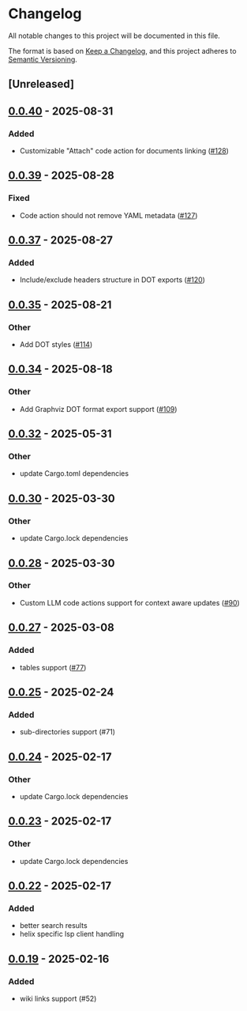 # Changelog

All notable changes to this project will be documented in this file.

The format is based on [Keep a Changelog](https://keepachangelog.com/en/1.0.0/),
and this project adheres to [Semantic Versioning](https://semver.org/spec/v2.0.0.html).

## [Unreleased]

## [0.0.40](https://github.com/iwe-org/iwe/compare/iwe-v0.0.39...iwe-v0.0.40) - 2025-08-31

### Added

- Customizable "Attach" code action for documents linking ([#128](https://github.com/iwe-org/iwe/pull/128))

## [0.0.39](https://github.com/iwe-org/iwe/compare/iwe-v0.0.38...iwe-v0.0.39) - 2025-08-28

### Fixed

- Code action should not remove YAML metadata ([#127](https://github.com/iwe-org/iwe/pull/127))

## [0.0.37](https://github.com/iwe-org/iwe/compare/iwe-v0.0.36...iwe-v0.0.37) - 2025-08-27

### Added

- Include/exclude headers structure in DOT exports ([#120](https://github.com/iwe-org/iwe/pull/120))

## [0.0.35](https://github.com/iwe-org/iwe/compare/iwe-v0.0.34...iwe-v0.0.35) - 2025-08-21

### Other

- Add DOT styles ([#114](https://github.com/iwe-org/iwe/pull/114))

## [0.0.34](https://github.com/iwe-org/iwe/compare/iwe-v0.0.33...iwe-v0.0.34) - 2025-08-18

### Other

- Add Graphviz DOT format export support ([#109](https://github.com/iwe-org/iwe/pull/109))

## [0.0.32](https://github.com/iwe-org/iwe/compare/iwe-v0.0.31...iwe-v0.0.32) - 2025-05-31

### Other

- update Cargo.toml dependencies

## [0.0.30](https://github.com/iwe-org/iwe/compare/iwe-v0.0.29...iwe-v0.0.30) - 2025-03-30

### Other

- update Cargo.lock dependencies

## [0.0.28](https://github.com/iwe-org/iwe/compare/iwe-v0.0.27...iwe-v0.0.28) - 2025-03-30

### Other

- Custom LLM code actions support for context aware updates ([#90](https://github.com/iwe-org/iwe/pull/90))

## [0.0.27](https://github.com/iwe-org/iwe/compare/iwe-v0.0.26...iwe-v0.0.27) - 2025-03-08

### Added

- tables support ([#77](https://github.com/iwe-org/iwe/pull/77))

## [0.0.25](https://github.com/iwe-org/iwe/compare/iwe-v0.0.24...iwe-v0.0.25) - 2025-02-24

### Added

- sub-directories support (#71)

## [0.0.24](https://github.com/iwe-org/iwe/compare/iwe-v0.0.23...iwe-v0.0.24) - 2025-02-17

### Other

- update Cargo.lock dependencies

## [0.0.23](https://github.com/iwe-org/iwe/compare/iwe-v0.0.22...iwe-v0.0.23) - 2025-02-17

### Other

- update Cargo.lock dependencies

## [0.0.22](https://github.com/iwe-org/iwe/compare/iwe-v0.0.21...iwe-v0.0.22) - 2025-02-17

### Added

- better search results
- helix specific lsp client handling

## [0.0.19](https://github.com/iwe-org/iwe/compare/iwe-v0.0.18...iwe-v0.0.19) - 2025-02-16

### Added

- wiki links support (#52)
